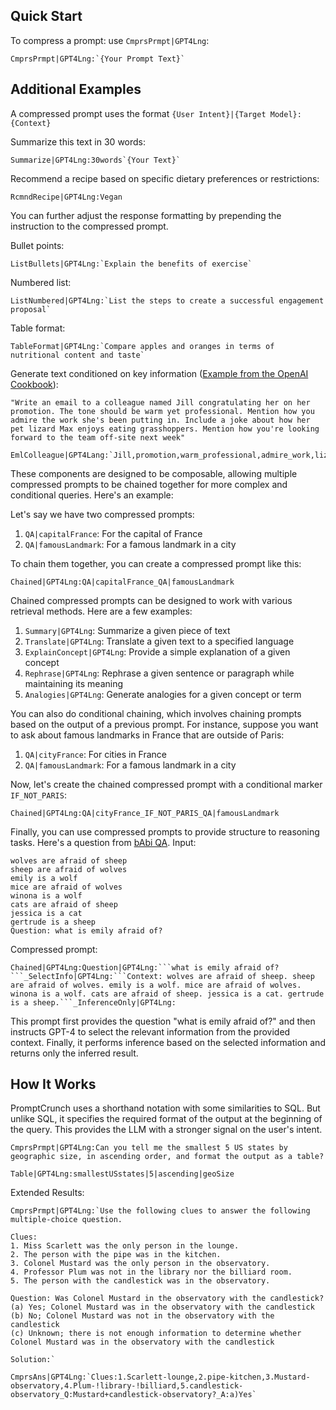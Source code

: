 ## Quick Start

To compress a prompt: use `CmprsPrmpt|GPT4Lng`:  

```
CmprsPrmpt|GPT4Lng:`{Your Prompt Text}`
```

## Additional Examples

A compressed prompt uses the format `{User Intent}|{Target Model}:{Context}`

Summarize this text in 30 words:
```
Summarize|GPT4Lng:30words`{Your Text}`
```

Recommend a recipe based on specific dietary preferences or restrictions:
```
RcmndRecipe|GPT4Lng:Vegan
```

You can further adjust the response formatting by prepending the instruction to the compressed prompt.

Bullet points:
```
ListBullets|GPT4Lng:`Explain the benefits of exercise`
```

Numbered list:
```
ListNumbered|GPT4Lng:`List the steps to create a successful engagement proposal`
```

Table format:
```
TableFormat|GPT4Lng:`Compare apples and oranges in terms of nutritional content and taste`
```

Generate text conditioned on key information ([Example from the OpenAI Cookbook](https://github.com/openai/openai-cookbook/blob/main/text_writing_examples.md)):
```
"Write an email to a colleague named Jill congratulating her on her promotion. The tone should be warm yet professional. Mention how you admire the work she's been putting in. Include a joke about how her pet lizard Max enjoys eating grasshoppers. Mention how you're looking forward to the team off-site next week"
```

```
EmlColleague|GPT4Lang:`Jill,promotion,warm_professional,admire_work,lizard_joke,offsite_next_week`
```


These components are designed to be composable, allowing multiple compressed prompts to be chained together for more complex and conditional queries. Here's an example: 

Let's say we have two compressed prompts:
1. `QA|capitalFrance`: For the capital of France
2. `QA|famousLandmark`: For a famous landmark in a city

To chain them together, you can create a compressed prompt like this:
```
Chained|GPT4Lng:QA|capitalFrance_QA|famousLandmark
```

Chained compressed prompts can be designed to work with various retrieval methods. Here are a few examples:
1. `Summary|GPT4Lng`: Summarize a given piece of text
2. `Translate|GPT4Lng`: Translate a given text to a specified language
3. `ExplainConcept|GPT4Lng`: Provide a simple explanation of a given concept
4. `Rephrase|GPT4Lng`: Rephrase a given sentence or paragraph while maintaining its meaning
5. `Analogies|GPT4Lng`: Generate analogies for a given concept or term

You can also do conditional chaining, which involves chaining prompts based on the output of a previous prompt. For instance, suppose you want to ask about famous landmarks in France that are outside of Paris:
1. `QA|cityFrance`: For cities in France
2. `QA|famousLandmark`: For a famous landmark in a city

Now, let's create the chained compressed prompt with a conditional marker `IF_NOT_PARIS`:
```
Chained|GPT4Lng:QA|cityFrance_IF_NOT_PARIS_QA|famousLandmark
```


Finally, you can use compressed prompts to provide structure to reasoning tasks. Here's a question from [bAbi QA](https://huggingface.co/datasets/facebook/babi_qa).
Input:
```
wolves are afraid of sheep 
sheep are afraid of wolves
emily is a wolf
mice are afraid of wolves
winona is a wolf
cats are afraid of sheep
jessica is a cat
gertrude is a sheep
Question: what is emily afraid of?
```
Compressed prompt:
```
Chained|GPT4Lng:Question|GPT4Lng:```what is emily afraid of?```_SelectInfo|GPT4Lng:```Context: wolves are afraid of sheep. sheep are afraid of wolves. emily is a wolf. mice are afraid of wolves. winona is a wolf. cats are afraid of sheep. jessica is a cat. gertrude is a sheep.```_InferenceOnly|GPT4Lng:
```
This prompt first provides the question "what is emily afraid of?" and then instructs GPT-4 to select the relevant information from the provided context. Finally, it performs inference based on the selected information and returns only the inferred result.


## How It Works

PromptCrunch uses a shorthand notation with some similarities to SQL. But unlike SQL, it specifies the required format of the output at the beginning of the query. This provides the LLM with a stronger signal on the user's intent.

`CmprsPrmpt|GPT4Lng:Can you tell me the smallest 5 US states by geographic size, in ascending order, and format the output as a table?`
```
Table|GPT4Lng:smallestUSstates|5|ascending|geoSize
```


Extended Results:
```
CmprsPrmpt|GPT4Lng:`Use the following clues to answer the following multiple-choice question.
 
Clues:
1. Miss Scarlett was the only person in the lounge.
2. The person with the pipe was in the kitchen.
3. Colonel Mustard was the only person in the observatory.
4. Professor Plum was not in the library nor the billiard room.
5. The person with the candlestick was in the observatory.
 
Question: Was Colonel Mustard in the observatory with the candlestick?
(a) Yes; Colonel Mustard was in the observatory with the candlestick
(b) No; Colonel Mustard was not in the observatory with the candlestick
(c) Unknown; there is not enough information to determine whether Colonel Mustard was in the observatory with the candlestick
 
Solution:`
```

```
CmprsAns|GPT4Lng:`Clues:1.Scarlett-lounge,2.pipe-kitchen,3.Mustard-observatory,4.Plum-!library-!billiard,5.candlestick-observatory_Q:Mustard+candlestick-observatory?_A:a)Yes`
```
